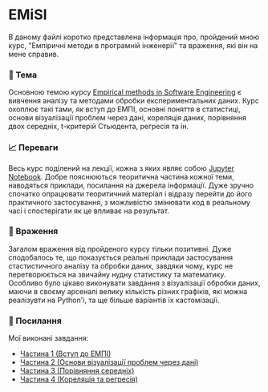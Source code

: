 # EMiSI
В даному файлі коротко представлена інформація про, пройдений мною курс, "Емпіричні методи в програмній інженерії" та враження, які він на мене справив.

### :book: Тема
Основною темою курсу <a href="https://gitlab.com/targetflow/emise">Empirical methods in Software Engineering</a> є вивчення аналізу та методами обробки експериментальних даних. Курс охоплює такі тами, як вступ до ЕМПІ, основні поняття в статистиці, основи візуалізації проблем через дані, кореляція даних, порівняння двох середніх, t-критерій Cтьюдента, регресія та ін.

### :chart_with_upwards_trend: Переваги
Весь курс поділений на лекції, кожна з яких являє собою <a href="https://en.wikipedia.org/wiki/Project_Jupyter#Jupyter_Notebook">Jupyter Notebook</a>. Добре пояснюються теоритична частина кожної теми, наводяться приклади, посилання на джерела інформації. Дуже зручно спочатко опрацювати теоритичний матеріал і відразу перейти до його практичного застосування, з можливістю змінювати код в реальному часі і спостерігати як це впливає на результат.

### :raised_hands: Враження
Загалом враження від пройденого курсу тільки позитивні. Дуже сподобалось те, що показується реальні приклади застосування стастистичного аналізу та обробки даних, завдяки чому, курс не перетворюється на звичайну нудну статистику та математику. Особливо було цікаво виконувати завдання з візуалізації обробки даних, маючи в своєму арсеналі велику кількість різних графіків, які можна реалізувти на Python'і, та ще більше варіантів їх кастомізації.

### :paperclip: Посилання
Мої виконані завдання: 
 - <a href="https://colab.research.google.com/drive/1O2N2fjlD_YiQX9J_kI0LA3yaqL1XgGev">Частина 1 (Вступ до ЕМПІ)</a><br>
 - <a href="https://colab.research.google.com/drive/1M4lU4g2cHIdc8LsPNvCUbgRjFA4WNLXG">Частина 2 (Основи візуалізації проблем через дані)</a><br>
 - <a href="https://colab.research.google.com/drive/1bCVN2avnA67MiarxrBNrVa-ZYgag2diF">Частина 3 (Порівняння середніх)</a><br>
 - <a href="https://colab.research.google.com/drive/109UJs2vdNNaTFpyCjykhfdVSFg7zahLM">Частина 4 (Кореляція та регресія)</a>


